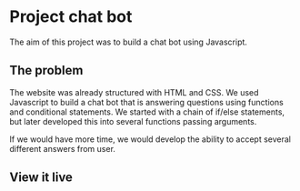# Project chat bot
The aim of this project was to build a chat bot using Javascript.

## The problem
The website was already structured with HTML and CSS. We used Javascript to build a chat bot that is answering questions using functions and conditional statements. We started with a chain of if/else statements, but later developed this into several functions passing arguments.

If we would have more time, we would develop the ability to accept several different answers from user.

## View it live
